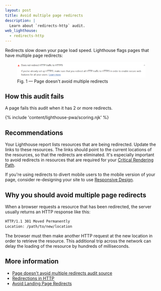 ```yaml
---
layout: post
title: Avoid multiple page redirects
description: |
  Learn about `redirects-http` audit.
web_lighthouse:
  - redirects-http
---
```


Redirects slow down your page load speed.
Lighthouse flags pages that have multiple page redirects:

<figure class="w-figure">
  <img class="w-screenshot w-screenshot--filled" src="redirects-http.png" alt="Lighthouse audit showing page doesn't avoid multiple redirects">
  <figcaption class="w-figcaption">
    Fig. 1 — Page doesn't avoid multiple redirects
  </figcaption>
</figure>

## How this audit fails

A page fails this audit when it has 2 or more redirects.

{% include 'content/lighthouse-pwa/scoring.njk' %}

## Recommendations

Your Lighthouse report lists resources that are being redirected.
Update the links to these resources. The links should
point to the current locations of the resources, so that the redirects are
eliminated. It's especially important to avoid redirects in resources that
are required for your [Critical Rendering Path](https://developers.google.com/web/fundamentals/performance/critical-rendering-path/).

If you're using redirects to divert mobile users to the mobile version of your
page, consider re-designing your site to use [Responsive Design](https://developers.google.com/web/fundamentals/design-and-ux/responsive/).

## Why you should avoid multiple page redirects

When a browser requests a resource that has been redirected,
the server usually returns an HTTP response like this:

```html
HTTP/1.1 301 Moved Permanently
Location: /path/to/new/location
```

The browser must then make another HTTP request at the new location in order to
retrieve the resource. This additional trip across the network can delay the
loading of the resource by hundreds of milliseconds.

## More information

- [Page doesn't avoid multiple redirects audit source](https://github.com/GoogleChrome/lighthouse/blob/master/lighthouse-core/audits/redirects.js)
- [Redirections in HTTP](https://developer.mozilla.org/en-US/docs/Web/HTTP/Redirections)
- [Avoid Landing Page Redirects](https://developers.google.com/speed/docs/insights/AvoidRedirects)
